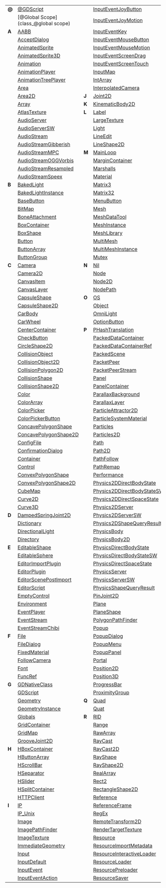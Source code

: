 
|  | | | | | |
|  --- | ------- | --- | ------- | --- | ------- |
| **@** | [@GDScript](class_@gdscript) |  | [InputEventJoyButton](class_inputeventjoybutton) |  | [RichTextLabel](class_richtextlabel) | 
|  | [@Global Scope](class_@global scope) |  | [InputEventJoyMotion](class_inputeventjoymotion) |  | [RigidBody](class_rigidbody) | 
| **A** | [AABB](class_aabb) |  | [InputEventKey](class_inputeventkey) |  | [RigidBody2D](class_rigidbody2d) | 
|  | [AcceptDialog](class_acceptdialog) |  | [InputEventMouseButton](class_inputeventmousebutton) |  | [Room](class_room) | 
|  | [AnimatedSprite](class_animatedsprite) |  | [InputEventMouseMotion](class_inputeventmousemotion) |  | [RoomBounds](class_roombounds) | 
|  | [AnimatedSprite3D](class_animatedsprite3d) |  | [InputEventScreenDrag](class_inputeventscreendrag) | **S** | [Sample](class_sample) | 
|  | [Animation](class_animation) |  | [InputEventScreenTouch](class_inputeventscreentouch) |  | [SampleLibrary](class_samplelibrary) | 
|  | [AnimationPlayer](class_animationplayer) |  | [InputMap](class_inputmap) |  | [SamplePlayer](class_sampleplayer) | 
|  | [AnimationTreePlayer](class_animationtreeplayer) |  | [IntArray](class_intarray) |  | [SamplePlayer2D](class_sampleplayer2d) | 
|  | [Area](class_area) |  | [InterpolatedCamera](class_interpolatedcamera) |  | [SceneIO](class_sceneio) | 
|  | [Area2D](class_area2d) | **J** | [Joint2D](class_joint2d) |  | [SceneInteractiveLoader](class_sceneinteractiveloader) | 
|  | [Array](class_array) | **K** | [KinematicBody2D](class_kinematicbody2d) |  | [SceneMainLoop](class_scenemainloop) | 
|  | [AtlasTexture](class_atlastexture) | **L** | [Label](class_label) |  | [ScenePreloader](class_scenepreloader) | 
|  | [AudioServer](class_audioserver) |  | [LargeTexture](class_largetexture) |  | [Script](class_script) | 
|  | [AudioServerSW](class_audioserversw) |  | [Light](class_light) |  | [ScrollBar](class_scrollbar) | 
|  | [AudioStream](class_audiostream) |  | [LineEdit](class_lineedit) |  | [ScrollContainer](class_scrollcontainer) | 
|  | [AudioStreamGibberish](class_audiostreamgibberish) |  | [LineShape2D](class_lineshape2d) |  | [SegmentShape2D](class_segmentshape2d) | 
|  | [AudioStreamMPC](class_audiostreammpc) | **M** | [MainLoop](class_mainloop) |  | [Semaphore](class_semaphore) | 
|  | [AudioStreamOGGVorbis](class_audiostreamoggvorbis) |  | [MarginContainer](class_margincontainer) |  | [Separator](class_separator) | 
|  | [AudioStreamResampled](class_audiostreamresampled) |  | [Marshalls](class_marshalls) |  | [Shader](class_shader) | 
|  | [AudioStreamSpeex](class_audiostreamspeex) |  | [Material](class_material) |  | [ShaderMaterial](class_shadermaterial) | 
| **B** | [BakedLight](class_bakedlight) |  | [Matrix3](class_matrix3) |  | [Shape](class_shape) | 
|  | [BakedLightInstance](class_bakedlightinstance) |  | [Matrix32](class_matrix32) |  | [Shape2D](class_shape2d) | 
|  | [BaseButton](class_basebutton) |  | [MenuButton](class_menubutton) |  | [Skeleton](class_skeleton) | 
|  | [BitMap](class_bitmap) |  | [Mesh](class_mesh) |  | [Slider](class_slider) | 
|  | [BoneAttachment](class_boneattachment) |  | [MeshDataTool](class_meshdatatool) |  | [SoundPlayer2D](class_soundplayer2d) | 
|  | [BoxContainer](class_boxcontainer) |  | [MeshInstance](class_meshinstance) |  | [SoundRoomParams](class_soundroomparams) | 
|  | [BoxShape](class_boxshape) |  | [MeshLibrary](class_meshlibrary) |  | [Spatial](class_spatial) | 
|  | [Button](class_button) |  | [MultiMesh](class_multimesh) |  | [SpatialPlayer](class_spatialplayer) | 
|  | [ButtonArray](class_buttonarray) |  | [MultiMeshInstance](class_multimeshinstance) |  | [SpatialSamplePlayer](class_spatialsampleplayer) | 
|  | [ButtonGroup](class_buttongroup) |  | [Mutex](class_mutex) |  | [SpatialSound2DServer](class_spatialsound2dserver) | 
| **C** | [Camera](class_camera) | **N** | [Nil](class_nil) |  | [SpatialSound2DServerSW](class_spatialsound2dserversw) | 
|  | [Camera2D](class_camera2d) |  | [Node](class_node) |  | [SpatialSoundServer](class_spatialsoundserver) | 
|  | [CanvasItem](class_canvasitem) |  | [Node2D](class_node2d) |  | [SpatialSoundServerSW](class_spatialsoundserversw) | 
|  | [CanvasLayer](class_canvaslayer) |  | [NodePath](class_nodepath) |  | [SpatialStreamPlayer](class_spatialstreamplayer) | 
|  | [CapsuleShape](class_capsuleshape) | **O** | [OS](class_os) |  | [SphereShape](class_sphereshape) | 
|  | [CapsuleShape2D](class_capsuleshape2d) |  | [Object](class_object) |  | [SpinBox](class_spinbox) | 
|  | [CarBody](class_carbody) |  | [OmniLight](class_omnilight) |  | [SplitContainer](class_splitcontainer) | 
|  | [CarWheel](class_carwheel) |  | [OptionButton](class_optionbutton) |  | [SpotLight](class_spotlight) | 
|  | [CenterContainer](class_centercontainer) | **P** | [PHashTranslation](class_phashtranslation) |  | [Sprite](class_sprite) | 
|  | [CheckButton](class_checkbutton) |  | [PackedDataContainer](class_packeddatacontainer) |  | [Sprite3D](class_sprite3d) | 
|  | [CircleShape2D](class_circleshape2d) |  | [PackedDataContainerRef](class_packeddatacontainerref) |  | [SpriteBase3D](class_spritebase3d) | 
|  | [CollisionObject](class_collisionobject) |  | [PackedScene](class_packedscene) |  | [SpriteFrames](class_spriteframes) | 
|  | [CollisionObject2D](class_collisionobject2d) |  | [PacketPeer](class_packetpeer) |  | [StaticBody](class_staticbody) | 
|  | [CollisionPolygon2D](class_collisionpolygon2d) |  | [PacketPeerStream](class_packetpeerstream) |  | [StaticBody2D](class_staticbody2d) | 
|  | [CollisionShape](class_collisionshape) |  | [Panel](class_panel) |  | [StreamPeer](class_streampeer) | 
|  | [CollisionShape2D](class_collisionshape2d) |  | [PanelContainer](class_panelcontainer) |  | [StreamPeerSSL](class_streampeerssl) | 
|  | [Color](class_color) |  | [ParallaxBackground](class_parallaxbackground) |  | [StreamPeerTCP](class_streampeertcp) | 
|  | [ColorArray](class_colorarray) |  | [ParallaxLayer](class_parallaxlayer) |  | [StreamPlayer](class_streamplayer) | 
|  | [ColorPicker](class_colorpicker) |  | [ParticleAttractor2D](class_particleattractor2d) |  | [String](class_string) | 
|  | [ColorPickerButton](class_colorpickerbutton) |  | [ParticleSystemMaterial](class_particlesystemmaterial) |  | [StringArray](class_stringarray) | 
|  | [ConcavePolygonShape](class_concavepolygonshape) |  | [Particles](class_particles) |  | [StyleBox](class_stylebox) | 
|  | [ConcavePolygonShape2D](class_concavepolygonshape2d) |  | [Particles2D](class_particles2d) |  | [StyleBoxEmpty](class_styleboxempty) | 
|  | [ConfigFile](class_configfile) |  | [Path](class_path) |  | [StyleBoxFlat](class_styleboxflat) | 
|  | [ConfirmationDialog](class_confirmationdialog) |  | [Path2D](class_path2d) |  | [StyleBoxImageMask](class_styleboximagemask) | 
|  | [Container](class_container) |  | [PathFollow](class_pathfollow) |  | [StyleBoxTexture](class_styleboxtexture) | 
|  | [Control](class_control) |  | [PathRemap](class_pathremap) |  | [SurfaceTool](class_surfacetool) | 
|  | [ConvexPolygonShape](class_convexpolygonshape) |  | [Performance](class_performance) | **T** | [TCP_Server](class_tcp_server) | 
|  | [ConvexPolygonShape2D](class_convexpolygonshape2d) |  | [Physics2DDirectBodyState](class_physics2ddirectbodystate) |  | [TabContainer](class_tabcontainer) | 
|  | [CubeMap](class_cubemap) |  | [Physics2DDirectBodyStateSW](class_physics2ddirectbodystatesw) |  | [Tabs](class_tabs) | 
|  | [Curve2D](class_curve2d) |  | [Physics2DDirectSpaceState](class_physics2ddirectspacestate) |  | [TestCube](class_testcube) | 
|  | [Curve3D](class_curve3d) |  | [Physics2DServer](class_physics2dserver) |  | [TextEdit](class_textedit) | 
| **D** | [DampedSpringJoint2D](class_dampedspringjoint2d) |  | [Physics2DServerSW](class_physics2dserversw) |  | [Texture](class_texture) | 
|  | [Dictionary](class_dictionary) |  | [Physics2DShapeQueryResult](class_physics2dshapequeryresult) |  | [TextureButton](class_texturebutton) | 
|  | [DirectionalLight](class_directionallight) |  | [PhysicsBody](class_physicsbody) |  | [TextureFrame](class_textureframe) | 
|  | [Directory](class_directory) |  | [PhysicsBody2D](class_physicsbody2d) |  | [TextureProgress](class_textureprogress) | 
| **E** | [EditableShape](class_editableshape) |  | [PhysicsDirectBodyState](class_physicsdirectbodystate) |  | [Theme](class_theme) | 
|  | [EditableSphere](class_editablesphere) |  | [PhysicsDirectBodyStateSW](class_physicsdirectbodystatesw) |  | [Thread](class_thread) | 
|  | [EditorImportPlugin](class_editorimportplugin) |  | [PhysicsDirectSpaceState](class_physicsdirectspacestate) |  | [TileMap](class_tilemap) | 
|  | [EditorPlugin](class_editorplugin) |  | [PhysicsServer](class_physicsserver) |  | [TileSet](class_tileset) | 
|  | [EditorScenePostImport](class_editorscenepostimport) |  | [PhysicsServerSW](class_physicsserversw) |  | [Timer](class_timer) | 
|  | [EditorScript](class_editorscript) |  | [PhysicsShapeQueryResult](class_physicsshapequeryresult) |  | [TouchScreenButton](class_touchscreenbutton) | 
|  | [EmptyControl](class_emptycontrol) |  | [PinJoint2D](class_pinjoint2d) |  | [Transform](class_transform) | 
|  | [Environment](class_environment) |  | [Plane](class_plane) |  | [Translation](class_translation) | 
|  | [EventPlayer](class_eventplayer) |  | [PlaneShape](class_planeshape) |  | [TranslationServer](class_translationserver) | 
|  | [EventStream](class_eventstream) |  | [PolygonPathFinder](class_polygonpathfinder) |  | [Tree](class_tree) | 
|  | [EventStreamChibi](class_eventstreamchibi) |  | [Popup](class_popup) |  | [TreeItem](class_treeitem) | 
| **F** | [File](class_file) |  | [PopupDialog](class_popupdialog) | **U** | [UnshadedMaterial](class_unshadedmaterial) | 
|  | [FileDialog](class_filedialog) |  | [PopupMenu](class_popupmenu) | **V** | [VBoxContainer](class_vboxcontainer) | 
|  | [FixedMaterial](class_fixedmaterial) |  | [PopupPanel](class_popuppanel) |  | [VButtonArray](class_vbuttonarray) | 
|  | [FollowCamera](class_followcamera) |  | [Portal](class_portal) |  | [VScrollBar](class_vscrollbar) | 
|  | [Font](class_font) |  | [Position2D](class_position2d) |  | [VSeparator](class_vseparator) | 
|  | [FuncRef](class_funcref) |  | [Position3D](class_position3d) |  | [VSlider](class_vslider) | 
| **G** | [GDNativeClass](class_gdnativeclass) |  | [ProgressBar](class_progressbar) |  | [VSplitContainer](class_vsplitcontainer) | 
|  | [GDScript](class_gdscript) |  | [ProximityGroup](class_proximitygroup) |  | [Vector2](class_vector2) | 
|  | [Geometry](class_geometry) | **Q** | [Quad](class_quad) |  | [Vector2Array](class_vector2array) | 
|  | [GeometryInstance](class_geometryinstance) |  | [Quat](class_quat) |  | [Vector3](class_vector3) | 
|  | [Globals](class_globals) | **R** | [RID](class_rid) |  | [Vector3Array](class_vector3array) | 
|  | [GridContainer](class_gridcontainer) |  | [Range](class_range) |  | [VideoPlayer](class_videoplayer) | 
|  | [GridMap](class_gridmap) |  | [RawArray](class_rawarray) |  | [VideoStream](class_videostream) | 
|  | [GrooveJoint2D](class_groovejoint2d) |  | [RayCast](class_raycast) |  | [VideoStreamTheora](class_videostreamtheora) | 
| **H** | [HBoxContainer](class_hboxcontainer) |  | [RayCast2D](class_raycast2d) |  | [Viewport](class_viewport) | 
|  | [HButtonArray](class_hbuttonarray) |  | [RayShape](class_rayshape) |  | [ViewportSprite](class_viewportsprite) | 
|  | [HScrollBar](class_hscrollbar) |  | [RayShape2D](class_rayshape2d) |  | [VisibilityEnabler](class_visibilityenabler) | 
|  | [HSeparator](class_hseparator) |  | [RealArray](class_realarray) |  | [VisibilityEnabler2D](class_visibilityenabler2d) | 
|  | [HSlider](class_hslider) |  | [Rect2](class_rect2) |  | [VisibilityNotifier](class_visibilitynotifier) | 
|  | [HSplitContainer](class_hsplitcontainer) |  | [RectangleShape2D](class_rectangleshape2d) |  | [VisibilityNotifier2D](class_visibilitynotifier2d) | 
|  | [HTTPClient](class_httpclient) |  | [Reference](class_reference) |  | [VisualInstance](class_visualinstance) | 
| **I** | [IP](class_ip) |  | [ReferenceFrame](class_referenceframe) |  | [VisualServer](class_visualserver) | 
|  | [IP_Unix](class_ip_unix) |  | [RegEx](class_regex) | **W** | [WindowDialog](class_windowdialog) | 
|  | [Image](class_image) |  | [RemoteTransform2D](class_remotetransform2d) |  | [World](class_world) | 
|  | [ImagePathFinder](class_imagepathfinder) |  | [RenderTargetTexture](class_rendertargettexture) |  | [World2D](class_world2d) | 
|  | [ImageTexture](class_imagetexture) |  | [Resource](class_resource) |  | [WorldEnvironment](class_worldenvironment) | 
|  | [ImmediateGeometry](class_immediategeometry) |  | [ResourceImportMetadata](class_resourceimportmetadata) | **X** | [XMLParser](class_xmlparser) | 
|  | [Input](class_input) |  | [ResourceInteractiveLoader](class_resourceinteractiveloader) | **b** | [bool](class_bool) | 
|  | [InputDefault](class_inputdefault) |  | [ResourceLoader](class_resourceloader) | **f** | [float](class_float) | 
|  | [InputEvent](class_inputevent) |  | [ResourcePreloader](class_resourcepreloader) | **i** | [int](class_int) | 
|  | [InputEventAction](class_inputeventaction) |  | [ResourceSaver](class_resourcesaver) | 
